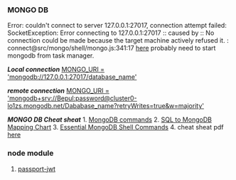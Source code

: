 ### MONGO DB
Error: couldn't connect to server 127.0.0.1:27017, connection attempt failed: SocketException: Error connecting to 127.0.0.1:27017 :: caused by :: No connection could be made because the target machine actively refused it. :
connect@src/mongo/shell/mongo.js:341:17 [here](https://www.youtube.com/watch?v=xgpGmi0EgcA) probably need to start mongodb from task manager.

***Local connection*** <u>MONGO_URI = 'mongodb://127.0.0.1:27017/database_name'</u> 

***remote connection*** <ins>MONGO_URI = 'mongodb+srv://Bepul:password@cluster0-lo1zs.mongodb.net/Dababase_name?retryWrites=true&w=majority'</ins>

***MONGO DB Cheat sheat*** 1. [MongoDB commands](https://gist.github.com/ondrejsika/ded2a9a22c96cda7098d69b5f158cd8a) 2. [SQL to MongoDB Mapping Chart](https://gist.github.com/aponxi/4380516) 3. [Essential MongoDB Shell Commands](https://www.opentechguides.com/how-to/article/mongodb/118/mongodb-cheatsheat.html) 4. cheat sheat pdf [here](https://github.com/Bepul-Hossain/my-regular-learning/blob/master/assets/pdf/MongoDB-CheatSheet-v1_0.pdf)

### node module
1. [passport-jwt](https://www.npmjs.com/package/passport-jwt)